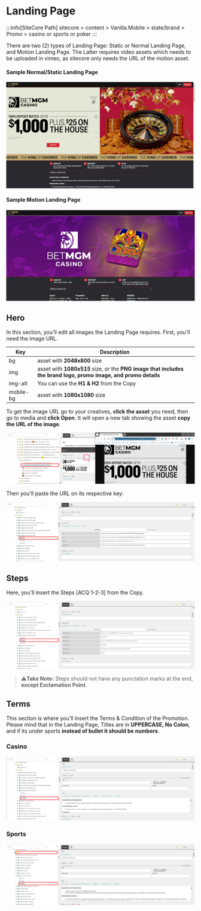 # Landing Page

:::info[SiteCore Path]
sitecore > content > Vanilla.Mobile > state/brand > Promo > casino or sports or poker
:::

There are two (2) types of Landing Page: Static or Normal Landing Page, and Motion Landing Page. The Latter requires video assets which needs to be uploaded in vimeo, as sitecore only needs the URL of the motion asset.

#### Sample Normal/Static Landing Page

![Landing Page Sample](<../../static/img/builds/landing-page/Landing Page Page.png>)

#### Sample Motion Landing Page
![Motion Landing Page Sample](<../../static/img/builds/landing-page/motion 1.png>)

## Hero

In this section, you'll edit all images the Landing Page requires. First, you'll need the image URL.

| Key       | Description                                                                                                     |
| --------- | --------------------------------------------------------------------------------------------------------------- |
| bg        | asset with **2048x800** size                                                                                    |
| img       | asset with **1080x515** size, or the **PNG image that includes the brand logo, promo image, and promo details** |
| img-alt   | You can use the **H1 & H2** from the Copy                                                                       |
| mobile-bg | asset with **1080x1080** size                                                                                   |

To get the image URL go to your creatives, **click the asset** you need, then go to media and **click Open**. It will open a new tab showing the asset **copy the URL of the image**.

![Landing Page Sample](../../static/img/builds/landing-page/url.png)

Then you'll paste the URL on its respective key:

![Landing Page Sample](../../static/img/builds/landing-page/Hero.png)

## Steps

Here, you'll insert the Steps [ACQ 1-2-3] from the Copy.

![Landing Page Sample](../../static/img/builds/landing-page/steps.png)

> :warning:**Take Note:** Steps should not have any punctation marks at the end, **except Exclamation Point**.

## Terms

This section is where you'll insert the Terms & Condition of the Promotion. Please mind that in the Landing Page, Titles are in **UPPERCASE, No Colon**, and if its under sports **instead of bullet it should be numbers**.

### Casino

![Landing Page Sample](../../static/img/builds/landing-page/terms.png)

### Sports

![Landing Page Sample](../../static/img/builds/landing-page/sports.png)
